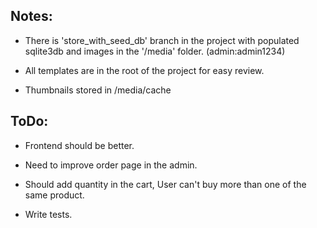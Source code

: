 ## Notes:
  * There is 'store_with_seed_db' branch in the project with populated sqlite3db and images in the '/media' folder. (admin:admin1234)

  * All templates are in the root of the project for easy review.

  * Thumbnails stored in /media/cache


## ToDo:
  * Frontend should be better.

  * Need to improve order page in the admin.

  * Should add quantity in the cart, User can't buy more than one of the same product.

  * Write tests.

